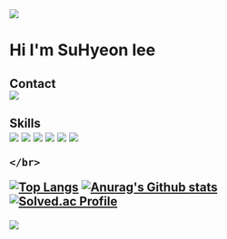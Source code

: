 <img src="https://capsule-render.vercel.app/api?type=waving&color=blue&height=100&section=header" />


<h1>Hi I'm SuHyeon lee

<h2>Contact
    </br>
    <a href="https://www.instagram.com/lesh_d_iary/">
      <img src="https://img.shields.io/badge/Instagram-E4405F?style=flat-square&logo=Instagram&logoColor=white"/>
    </a>
    </br>

<h2>Skills
    </br>
      <img src="https://img.shields.io/badge/HTML5-E34F26?style=flat-square&logo=HTML5&logoColor=white"/>
      <img src="https://img.shields.io/badge/CSS3-1572B6?style=flat-square&logo=CSS3&logoColor=white"/>
      <img src="https://img.shields.io/badge/JavaScript-F7DF1E?style=flat-square&logo=JavaScript&logoColor=white"/>
      <img src="https://img.shields.io/badge/React-61DAFB?style=flat-square&logo=React&logoColor=white"/>
      <img src="https://img.shields.io/badge/MySQL-4479A1?style=flat-square&logo=MySQL&logoColor=white"/>
      <img src="https://img.shields.io/badge/MariaDB-003545?style=flat-square&logo=MariaDB&logoColor=white"/>
      
    </br>
    
[![Top Langs](https://github-readme-stats.vercel.app/api/top-langs/?username=Lesh97)](https://github.com/Lesh97/github-readme-stats)
[![Anurag's Github stats](https://github-readme-stats.vercel.app/api?username=Lesh97)](https://github.com/Lesh97/github-readme-stats)
[![Solved.ac Profile](http://mazassumnida.wtf/api/v2/generate_badge?boj=ehdiwl8295)](https://solved.ac/ehdiwl8295/)



<img src="https://capsule-render.vercel.app/api?type=waving&color=blue&height=100&section=footer" />
